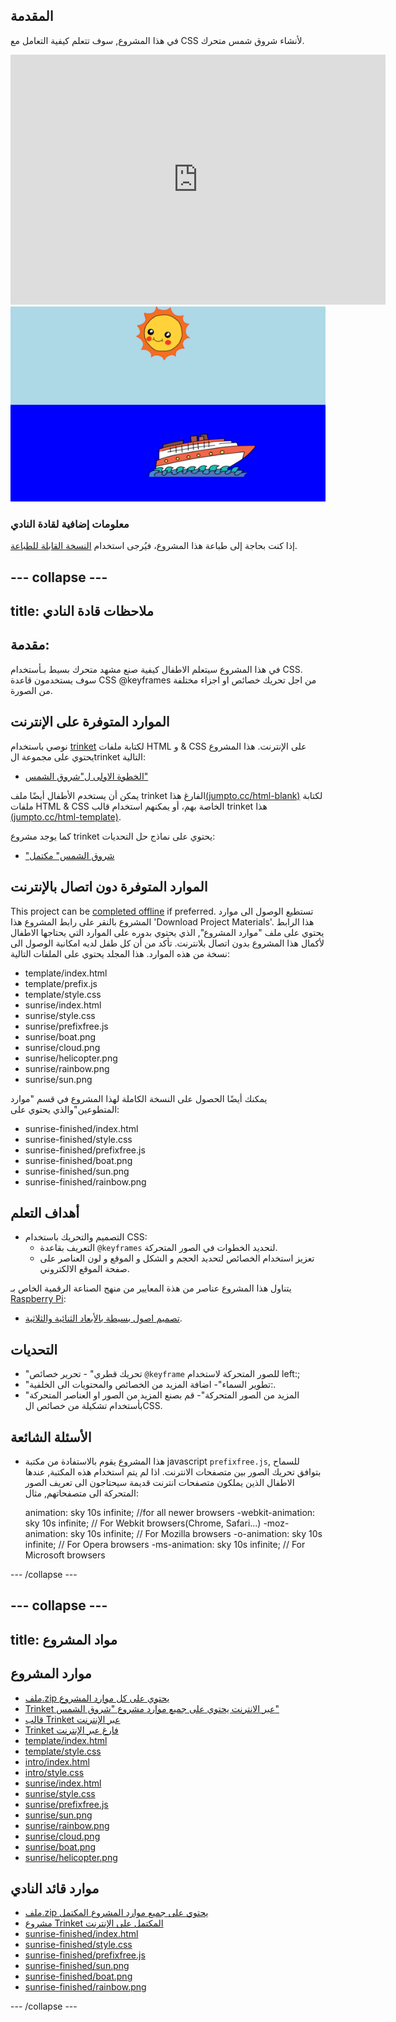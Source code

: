 ## المقدمة

في هذا المشروع, سوف تتعلم كيفية التعامل مع CSS لأنشاء شروق شمس متحرك.

<div class="trinket">
  <iframe src="https://trinket.io/embed/html/abcc0284a3?outputOnly=true&start=result" width="600" height="400" frameborder="0" marginwidth="0" marginheight="0" allowfullscreen>
  </iframe>
  <img src="images/sunrise-final.png">
</div>

### معلومات إضافية لقادة النادي

إذا كنت بحاجة إلى طباعة هذا المشروع، فيُرجى استخدام [النسخة القابلة للطباعة](https://projects.raspberrypi.org/en/projects/sunrise/print).

## \--- collapse \---

## title: ملاحظات قادة النادي

## مقدمة:

في هذا المشروع سيتعلم الاطفال كيفية صنع مشهد متحرك بسيط بـأستخدام CSS. سوف يستخدمون قاعدة CSS @keyframes من اجل تحريك خصائص او اجزاء مختلفة من الصورة.

## الموارد المتوفرة على الإنترنت

نوصي باستخدام [trinket](https://trinket.io/) لكتابة ملفات HTML و & CSS على الإنترنت. هذا المشروع يحتوي على مجموعة الtrinket التالية:

+ [الخطوة الاولى ل"شروق الشمس"](http://jumpto.cc/web-sunrise)

يمكن أن يستخدم الأطفال أيضًا ملف trinket الفارغ هذا[(jumpto.cc/html-blank)](http://jumpto.cc/html-blank) لكتابة ملفات HTML & CSS الخاصة بهم، أو يمكنهم استخدام قالب trinket هذا [(jumpto.cc/html-template)](http://jumpto.cc/html-template).

كما يوجد مشروع trinket يحتوي على نماذج حل التحديات:

+ ["شروق الشمس" مكتمل](https://trinket.io/html/abcc0284a3)

## الموارد المتوفرة دون اتصال بالإنترنت

This project can be [completed offline](https://rpf.io/html-offline) if preferred. تستطيع الوصول الى موارد المشروع بالنقر على رابط المشروع هذا 'Download Project Materials'. هذا الرابط يحتوي على ملف "موارد المشروع", الذي يحتوي بدوره على الموارد التي يحتاجها الاطفال لأكمال هذا المشروع بدون اتصال بلانترنت. تأكد من أن كل طفل لديه امكانية الوصول الى نسخة من هذه الموارد. هذا المجلد يحتوي على الملفات التالية:

+ template/index.html
+ template/prefix.js
+ template/style.css
+ sunrise/index.html
+ sunrise/style.css
+ sunrise/prefixfree.js
+ sunrise/boat.png
+ sunrise/cloud.png
+ sunrise/helicopter.png
+ sunrise/rainbow.png
+ sunrise/sun.png

يمكنك أيضًا الحصول على النسخة الكاملة لهذا المشروع في قسم "موارد المتطوعين"والذي يحتوي على:

+ sunrise-finished/index.html
+ sunrise-finished/style.css
+ sunrise-finished/prefixfree.js
+ sunrise-finished/boat.png
+ sunrise-finished/sun.png
+ sunrise-finished/rainbow.png

## أهداف التعلم

+ التصميم والتحريك باستخدام CSS: 
    + التعريف بقاعدة `@keyframes` لتحديد الخطوات في الصور المتحركة.
    + تعزيز استخدام الخصائص لتحديد الحجم و الشكل و الموقع و لون العناصر على صفحة الموقع الالكتروني.

يتناول هذا المشروع عناصر من هذة المعايير من منهج الصناعة الرقمية الخاص بـ [Raspberry Pi](http://rpf.io/curriculum):

+ [ تصميم اصول بسيطة بالأبعاد الثنائية والثلاثية](https://www.raspberrypi.org/curriculum/design/creator).

## التحديات

+ "تحريك قطري" - تحرير خصائص `@keyframe` للصور المتحركة لاستخدام left:;
+ "تطوير السماء"- اضافة المزيد من الخصائص والمحتويات الى الخلفية:.
+ "المزيد من الصور المتحركة"- قم بصنع المزيد من الصور او العناصر المتحركة بأستخدام تشكيلة من خصائص الCSS. 

## الأسئلة الشائعة

+ هذا المشروع يقوم بالاستفادة من مكتبة javascript `prefixfree.js`, للسماح بتوافق تحريك الصور بين متصفحات الانترنت. اذا لم يتم استخدام هذه المكتبة, عندها الاطفال الذين يملكون متصفحات انترنت قديمة سيحتاجون الى تعريف الصور المتحركة الى متصفحاتهم, مثال:

    animation: sky 10s infinite;            //for all newer browsers
    -webkit-animation: sky 10s infinite;    // For Webkit browsers(Chrome, Safari...)
    -moz-animation: sky 10s infinite;       // For Mozilla browsers
    -o-animation: sky 10s infinite;         // For Opera browsers
    -ms-animation: sky 10s infinite;        // For Microsoft browsers 
    

\--- /collapse \---

## \--- collapse \---

## title: مواد المشروع

## موارد المشروع

+ [ملف.zip يحتوي على كل موارد المشروع](https://github.com/raspberrypilearning/sunrise/raw/master/en/resources/sunrise-project-resources.zip)
+ [ Trinket عبر الانترنت يحتوي على جميع موارد مشروع "شروق الشمس"](http://jumpto.cc/web-sunrise)
+ [قالب Trinket عبر الإنترنت](http://jumpto.cc/trinket-template)
+ [Trinket فارغ عبر الإنترنت](http://jumpto.cc/trinket-blank)
+ [template/index.html](https://github.com/raspberrypilearning/sunrise/raw/master/en/resources/template-index.html)
+ [template/style.css](https://github.com/raspberrypilearning/sunrise/raw/master/en/resources/template-style.css)
+ [intro/index.html](https://github.com/raspberrypilearning/sunrise/raw/master/en/resources/intro-index.html)
+ [intro/style.css](https://github.com/raspberrypilearning/sunrise/raw/master/en/resources/intro-style.css)
+ [sunrise/index.html](https://github.com/raspberrypilearning/sunrise/raw/master/en/resources/sunrise-index.html)
+ [sunrise/style.css](https://github.com/raspberrypilearning/sunrise/raw/master/en/resources/sunrise-style.css)
+ [sunrise/prefixfree.js](https://github.com/raspberrypilearning/sunrise/raw/master/en/resources/sunrise-prefixfree.js)
+ [sunrise/sun.png](https://github.com/raspberrypilearning/sunrise/raw/master/en/resources/sunrise-sun.png)
+ [sunrise/rainbow.png](https://github.com/raspberrypilearning/sunrise/raw/master/en/resources/sunrise-rainbow.png)
+ [sunrise/cloud.png](https://github.com/raspberrypilearning/sunrise/raw/master/en/resources/sunrise-cloud.png)
+ [sunrise/boat.png](https://github.com/raspberrypilearning/sunrise/raw/master/en/resources/sunrise-boat.png)
+ [sunrise/helicopter.png](https://github.com/raspberrypilearning/sunrise/raw/master/en/resources/sunrise-helicopter.png)

## موارد قائد النادي

+ [ملف.zip يحتوي على جميع موارد المشروع المكتمل](https://github.com/raspberrypilearning/sunrise/raw/master/en/resources/sunrise-volunteer-resources.zip)
+ [مشروع Trinket المكتمل على الإنترنت](https://trinket.io/html/abcc0284a3)
+ [sunrise-finished/index.html](https://github.com/raspberrypilearning/sunrise/raw/master/en/resources/sunrise-finished-index.html)
+ [sunrise-finished/style.css](https://github.com/raspberrypilearning/sunrise/raw/master/en/resources/sunrise-finished-style.css)
+ [sunrise-finished/prefixfree.js](https://github.com/raspberrypilearning/sunrise/raw/master/en/resources/sunrise-finished-prefixfree.js)
+ [sunrise-finished/sun.png](https://github.com/raspberrypilearning/sunrise/raw/master/en/resources/sunrise-finished-sun.png)
+ [sunrise-finished/boat.png](https://github.com/raspberrypilearning/sunrise/raw/master/en/resources/sunrise-finished-boat.png)
+ [sunrise-finished/rainbow.png](https://github.com/raspberrypilearning/sunrise/raw/master/en/resources/sunrise-finished-rainbow.png)

\--- /collapse \---